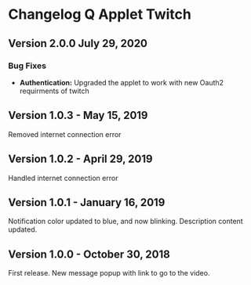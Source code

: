 # Changelog Q Applet Twitch

## Version 2.0.0 July 29, 2020

### Bug Fixes

* **Authentication:**  Upgraded the applet to work with new Oauth2 requirments of twitch

## Version 1.0.3 - May 15, 2019

Removed internet connection error

## Version 1.0.2 - April 29, 2019

Handled internet connection error

## Version 1.0.1 - January 16, 2019

Notification color updated to blue, and now blinking.
Description content updated.

## Version 1.0.0 - October 30, 2018

First release.
New message popup with link to go to the video.
